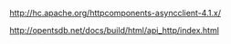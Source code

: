 http://hc.apache.org/httpcomponents-asyncclient-4.1.x/


http://opentsdb.net/docs/build/html/api_http/index.html
